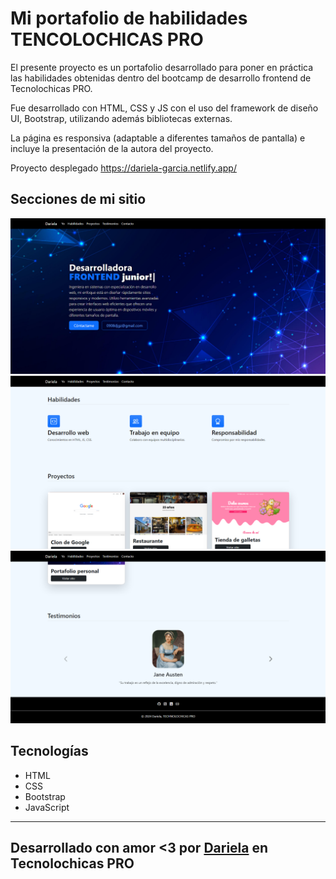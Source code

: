 # Mi portafolio de habilidades TENCOLOCHICAS PRO

El presente proyecto es un portafolio desarrollado para poner en práctica las habilidades obtenidas dentro del bootcamp de desarrollo frontend de Tecnolochicas PRO.

Fue desarrollado con HTML, CSS y JS con el uso del framework de diseño UI, Bootstrap, utilizando además bibliotecas externas.

La página es responsiva (adaptable a diferentes tamaños de pantalla) e incluye la presentación de la autora del proyecto.

Proyecto desplegado https://dariela-garcia.netlify.app/

## Secciones de mi sitio
![Presentación](assets/readme/header.png)
![Secciones](assets/readme/secciones.png)
![Footer](assets/readme/footer.png)
## Tecnologías

* HTML
* CSS
* Bootstrap
* JavaScript
---
## Desarrollado con amor <3 por [Dariela](https://github.com/DarielaGZ) en Tecnolochicas PRO